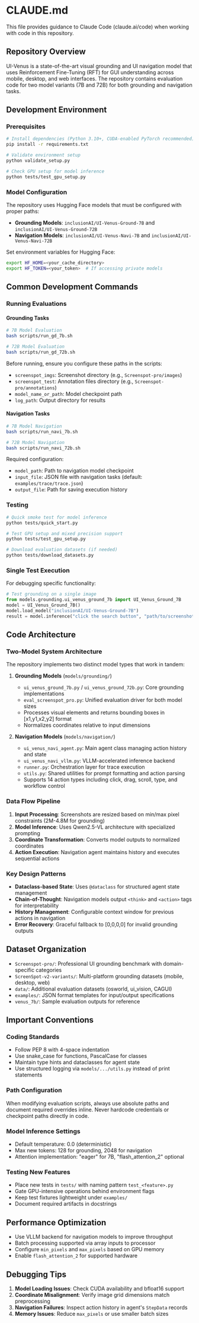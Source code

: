 # CLAUDE.md

This file provides guidance to Claude Code (claude.ai/code) when working with code in this repository.

## Repository Overview

UI-Venus is a state-of-the-art visual grounding and UI navigation model that uses Reinforcement Fine-Tuning (RFT) for GUI understanding across mobile, desktop, and web interfaces. The repository contains evaluation code for two model variants (7B and 72B) for both grounding and navigation tasks.

## Development Environment

### Prerequisites
```bash
# Install dependencies (Python 3.10+, CUDA-enabled PyTorch recommended)
pip install -r requirements.txt

# Validate environment setup
python validate_setup.py

# Check GPU setup for model inference
python tests/test_gpu_setup.py
```

### Model Configuration
The repository uses Hugging Face models that must be configured with proper paths:
- **Grounding Models**: `inclusionAI/UI-Venus-Ground-7B` and `inclusionAI/UI-Venus-Ground-72B`
- **Navigation Models**: `inclusionAI/UI-Venus-Navi-7B` and `inclusionAI/UI-Venus-Navi-72B`

Set environment variables for Hugging Face:
```bash
export HF_HOME=<your_cache_directory>
export HF_TOKEN=<your_token>  # If accessing private models
```

## Common Development Commands

### Running Evaluations

#### Grounding Tasks
```bash
# 7B Model Evaluation
bash scripts/run_gd_7b.sh

# 72B Model Evaluation
bash scripts/run_gd_72b.sh
```

Before running, ensure you configure these paths in the scripts:
- `screenspot_imgs`: Screenshot directory (e.g., `Screenspot-pro/images`)
- `screenspot_test`: Annotation files directory (e.g., `Screenspot-pro/annotations`)
- `model_name_or_path`: Model checkpoint path
- `log_path`: Output directory for results

#### Navigation Tasks
```bash
# 7B Model Navigation
bash scripts/run_navi_7b.sh

# 72B Model Navigation
bash scripts/run_navi_72b.sh
```

Required configuration:
- `model_path`: Path to navigation model checkpoint
- `input_file`: JSON file with navigation tasks (default: `examples/trace/trace.json`)
- `output_file`: Path for saving execution history

### Testing

```bash
# Quick smoke test for model inference
python tests/quick_start.py

# Test GPU setup and mixed precision support
python tests/test_gpu_setup.py

# Download evaluation datasets (if needed)
python tests/download_datasets.py
```

### Single Test Execution
For debugging specific functionality:
```python
# Test grounding on a single image
from models.grounding.ui_venus_ground_7b import UI_Venus_Ground_7B
model = UI_Venus_Ground_7B()
model.load_model("inclusionAI/UI-Venus-Ground-7B")
result = model.inference("click the search button", "path/to/screenshot.png")
```

## Code Architecture

### Two-Model System Architecture

The repository implements two distinct model types that work in tandem:

1. **Grounding Models** (`models/grounding/`)
   - `ui_venus_ground_7b.py` / `ui_venus_ground_72b.py`: Core grounding implementations
   - `eval_screenspot_pro.py`: Unified evaluation driver for both model sizes
   - Processes visual elements and returns bounding boxes in [x1,y1,x2,y2] format
   - Normalizes coordinates relative to input dimensions

2. **Navigation Models** (`models/navigation/`)
   - `ui_venus_navi_agent.py`: Main agent class managing action history and state
   - `ui_venus_navi_vllm.py`: VLLM-accelerated inference backend
   - `runner.py`: Orchestration layer for trace execution
   - `utils.py`: Shared utilities for prompt formatting and action parsing
   - Supports 14 action types including click, drag, scroll, type, and workflow control

### Data Flow Pipeline

1. **Input Processing**: Screenshots are resized based on min/max pixel constraints (2M-4.8M for grounding)
2. **Model Inference**: Uses Qwen2.5-VL architecture with specialized prompting
3. **Coordinate Transformation**: Converts model outputs to normalized coordinates
4. **Action Execution**: Navigation agent maintains history and executes sequential actions

### Key Design Patterns

- **Dataclass-based State**: Uses `@dataclass` for structured agent state management
- **Chain-of-Thought**: Navigation models output `<think>` and `<action>` tags for interpretability
- **History Management**: Configurable context window for previous actions in navigation
- **Error Recovery**: Graceful fallback to [0,0,0,0] for invalid grounding outputs

## Dataset Organization

- `Screenspot-pro/`: Professional UI grounding benchmark with domain-specific categories
- `ScreenSpot-v2-variants/`: Multi-platform grounding datasets (mobile, desktop, web)
- `data/`: Additional evaluation datasets (osworld, ui_vision, CAGUI)
- `examples/`: JSON format templates for input/output specifications
- `venus_7b/`: Sample evaluation outputs for reference

## Important Conventions

### Coding Standards
- Follow PEP 8 with 4-space indentation
- Use snake_case for functions, PascalCase for classes
- Maintain type hints and dataclasses for agent state
- Use structured logging via `models/.../utils.py` instead of print statements

### Path Configuration
When modifying evaluation scripts, always use absolute paths and document required overrides inline. Never hardcode credentials or checkpoint paths directly in code.

### Model Inference Settings
- Default temperature: 0.0 (deterministic)
- Max new tokens: 128 for grounding, 2048 for navigation
- Attention implementation: "eager" for 7B, "flash_attention_2" optional

### Testing New Features
- Place new tests in `tests/` with naming pattern `test_<feature>.py`
- Gate GPU-intensive operations behind environment flags
- Keep test fixtures lightweight under `examples/`
- Document required artifacts in docstrings

## Performance Optimization

- Use VLLM backend for navigation models to improve throughput
- Batch processing supported via array inputs to processor
- Configure `min_pixels` and `max_pixels` based on GPU memory
- Enable `flash_attention_2` for supported hardware

## Debugging Tips

1. **Model Loading Issues**: Check CUDA availability and bfloat16 support
2. **Coordinate Misalignment**: Verify image grid dimensions match preprocessing
3. **Navigation Failures**: Inspect action history in agent's `StepData` records
4. **Memory Issues**: Reduce `max_pixels` or use smaller batch sizes